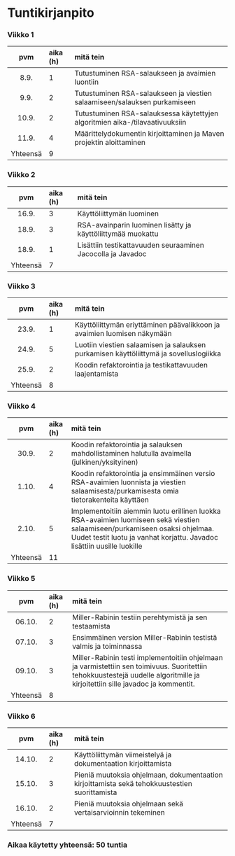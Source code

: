 # Tuntikirjanpito

### Viikko 1
| pvm | aika (h) | mitä tein  |
| :----:|:-----| :-----|
| 8.9.  | 1    | Tutustuminen RSA-salaukseen ja avaimien luontiin |
| 9.9.  | 2    | Tutustuminen RSA-salaukseen ja viestien salaamiseen/salauksen purkamiseen |
| 10.9. | 2    | Tutustuminen RSA-salauksessa käytettyjen algoritmien aika-/tilavaativuuksiin  |
| 11.9. | 4    | Määrittelydokumentin kirjoittaminen ja Maven projektin aloittaminen |
| Yhteensä | 9    |

### Viikko 2
| pvm | aika (h) | mitä tein  |
| :----:|:-----| :-----|
| 16.9. | 3    | Käyttöliittymän luominen |
| 18.9. | 3    | RSA-avainparin luominen lisätty ja käyttöliittymää muokattu |
| 18.9. | 1    | Lisättiin testikattavuuden seuraaminen Jacocolla ja Javadoc |
| Yhteensä | 7    |


### Viikko 3
| pvm | aika (h) | mitä tein  |
| :----:|:-----| :-----|
| 23.9. | 1    | Käyttöliittymän eriyttäminen päävalikkoon ja avaimien luomisen näkymään |
| 24.9. | 5    | Luotiin viestien salaamisen ja salauksen purkamisen käyttöliittymä ja sovelluslogiikka|
| 25.9. | 2    | Koodin refaktorointia ja testikattavuuden laajentamista |
| Yhteensä | 8    |


### Viikko 4
| pvm | aika (h) | mitä tein  |
| :----:|:-----| :-----|
| 30.9. | 2    | Koodin refaktorointia ja salauksen mahdollistaminen halutulla avaimella (julkinen/yksityinen) |
| 1.10. | 4    | Koodin refaktorointia ja ensimmäinen versio RSA-avaimien luonnista ja viestien salaamisesta/purkamisesta omia tietorakenteita käyttäen |
| 2.10. | 5    | Implementoitiin aiemmin luotu erillinen luokka RSA-avaimien luomiseen sekä viestien salaamiseen/purkamiseen osaksi ohjelmaa. Uudet testit luotu ja vanhat korjattu. Javadoc lisättiin uusille luokille |
| Yhteensä | 11    |

### Viikko 5
| pvm | aika (h) | mitä tein  |
| :----:|:-----| :-----|
| 06.10. | 2    | Miller-Rabinin testiin perehtymistä ja sen testaamista |
| 07.10. | 3    | Ensimmäinen version Miller-Rabinin testistä valmis ja toiminnassa |
| 09.10. | 3    | Miller-Rabinin testi implementoitiin ohjelmaan ja varmistettiin sen toimivuus. Suoritettiin tehokkuustestejä uudelle algoritmille ja kirjoitettiin sille javadoc ja kommentit. |
| Yhteensä | 8    |

### Viikko 6
| pvm | aika (h) | mitä tein  |
| :----:|:-----| :-----|
| 14.10. | 2    | Käyttöliittymän viimeistelyä ja dokumentaation kirjoittamista |
| 15.10. | 3    | Pieniä muutoksia ohjelmaan, dokumentaation kirjoittamista sekä tehokkuustestien suorittamista |
| 16.10. | 2    | Pieniä muutoksia ohjelmaan sekä vertaisarvioinnin tekeminen |
| Yhteensä | 7    |

### Aikaa käytetty yhteensä: 50 tuntia
